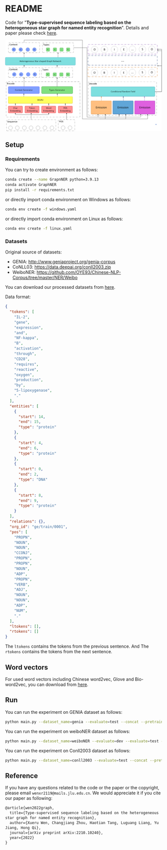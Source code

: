 # README

Code for "**Type-supervised sequence labeling based on the heterogeneous star graph for named entity recognition**". Details and paper please check [here](https://arxiv.org/abs/2210.10240).

![](./assets/framework.png)

## Setup

### Requirements

You can try to create environment as follows:

```bash
conda create --name GrapnNER python=3.9.13
conda activate GraphNER
pip install -r requirements.txt
```

or directly import conda environment on Windows as follows:

```bash
conda env create -f windows.yaml
```

or directly import conda environment on Linux as follows:

```bash
conda env create -f linux.yaml
```

### Datasets

Original source of datasets:

+ GENIA: http://www.geniaproject.org/genia-corpus
+ CoNLL03: https://data.deepai.org/conll2003.zip
+ WeiboNER: https://github.com/OYE93/Chinese-NLP-Corpus/tree/master/NER/Weibo

You can download our processed datasets from [here](https://drive.google.com/drive/folders/1yDHy91z_eFg7ElllntCWvae5BNX-LWzT?usp=sharing).

Data format:

```json
{
  "tokens": [
    "IL-2",
    "gene",
    "expression",
    "and",
    "NF-kappa",
    "B",
    "activation",
    "through",
    "CD28",
    "requires",
    "reactive",
    "oxygen",
    "production",
    "by",
    "5-lipoxygenase",
    "."
  ],
  "entities": [
    {
      "start": 14,
      "end": 15,
      "type": "protein"
    },
    {
      "start": 4,
      "end": 6,
      "type": "protein"
    },
    {
      "start": 0,
      "end": 2,
      "type": "DNA"
    },
    {
      "start": 8,
      "end": 9,
      "type": "protein"
    }
  ],
  "relations": {},
  "org_id": "ge/train/0001",
  "pos": [
    "PROPN",
    "NOUN",
    "NOUN",
    "CCONJ",
    "PROPN",
    "PROPN",
    "NOUN",
    "ADP",
    "PROPN",
    "VERB",
    "ADJ",
    "NOUN",
    "NOUN",
    "ADP",
    "NUM",
    "."
  ],
  "ltokens": [],
  "rtokens": []
}
```

The `ltokens` contains the tokens from the previous sentence. And The `rtokens` contains the tokens from the next sentence.

## Word vectors

For used word vectors including Chinese word2vec, Glove and Bio-word2vec, you can download from [here](https://drive.google.com/drive/folders/1KV0LBjkO7lwMgZ4SEeJ0O6oUUF6ImHuc?usp=sharing).

## Run

You can run the experiment on GENIA dataset as follows:

```bash
python main.py --dataset_name=genia --evaluate=test --concat --pretrain_select=dmis-lab/biobert-base-cased-v1.2 --word2vec_select=bio --batch_size=4 --epochs=5 --max_length=128 --pos_dim=50 --char_dim=50
```

You can run the experiment on weiboNER dataset as follows:

```bash
python main.py --dataset_name=weiboNER --evaluate=dev --evaluate=test --pretrain_select=bert-base-chinese --word2vec_select=chinese --batch_size=4 --epochs=5 --max_length=64
```

You can run the experiment on Conll2003 dataset as follows:

```bash
python main.py --dataset_name=conll2003 --evaluate=test --concat --pretrain_select=bert-base-cased --word2vec_select=glove --batch_size=4 --epochs=5 --max_length=128 --pos_dim=50 --char_dim=50
```

## Reference

If you have any questions related to the code or the paper or the copyright, please email `wenxr2119@mails.jlu.edu.cn`.
We would appreciate it if you cite our paper as following:
```
@article{wen2022graph,
  title={Type-supervised sequence labeling based on the heterogeneous star graph for named entity recognition},
  author={Xueru Wen, Changjiang Zhou, Haotian Tang, Luguang Liang, Yu Jiang, Hong Qi},
  journal={arXiv preprint arXiv:2210.10240},
  year={2022}
}
```
